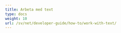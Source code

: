 ```yaml
---
title: Arbeta med text
type: docs
weight: 10
url: /sv/net/developer-guide/how-to/work-with-text/
---
```

